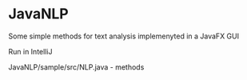# JavaNLP
Some simple methods for text analysis implemenyted in a JavaFX GUI

Run in IntelliJ

JavaNLP/sample/src/NLP.java - methods



